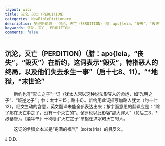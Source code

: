 ```yaml
---
layout: wiki
title: 沉沦，灭亡（PERDITION）
categories: NewBibleDictionary
description: 圣经新词典 - 沉沦，灭亡（PERDITION）（腊：apo{leia，“丧失”，“毁灭”）在新约，这词表示“毁灭”，特指恶人的终局，以及他们失去永生一事”（启十七8、11），“*地狱，*末世论”
keywords: 沉沦，灭亡, PERDITION
comments: false
---
```


## 沉沦，灭亡（PERDITION）（腊：apo{leia，“丧失”，“毁灭”）在新约，这词表示“毁灭”，特指恶人的终局，以及他们失去永生一事”（启十七8、11），“*地狱，*末世论”

　　新约也有“灭亡之子”一词（犹太人常以这种说法形容人的命运，如“光明之子”、“叛逆之子”；参：太廿三15；路十6）。新约用此词描写加略人犹大（约十七12），经文生动的含意，英文翻译未能全部表达出来；按字面意思的翻译应是：“除了那在灭亡中之子，没有一个灭亡的”。保罗也以此形容“那大罪人”（帖后二3，*敌基督）。《禧年书》十3则用“灭亡之子”来指在洪水时灭亡的人。

　　这词的希腊文本义是“完满的福气”（so{te{ria）的相反义。

J.D.D.









